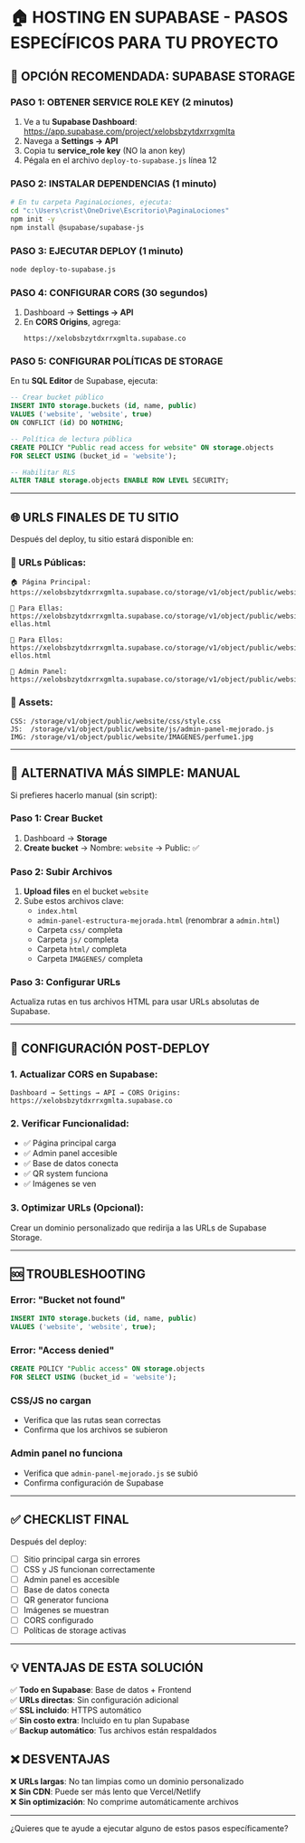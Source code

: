 # 🏠 HOSTING EN SUPABASE - PASOS ESPECÍFICOS PARA TU PROYECTO

## 🎯 OPCIÓN RECOMENDADA: SUPABASE STORAGE

### PASO 1: OBTENER SERVICE ROLE KEY (2 minutos)

1. Ve a tu **Supabase Dashboard**: https://app.supabase.com/project/xelobsbzytdxrrxgmlta
2. Navega a **Settings → API**
3. Copia tu **service_role key** (NO la anon key)
4. Pégala en el archivo `deploy-to-supabase.js` línea 12

### PASO 2: INSTALAR DEPENDENCIAS (1 minuto)

```bash
# En tu carpeta PaginaLociones, ejecuta:
cd "c:\Users\crist\OneDrive\Escritorio\PaginaLociones"
npm init -y
npm install @supabase/supabase-js
```

### PASO 3: EJECUTAR DEPLOY (1 minuto)

```bash
node deploy-to-supabase.js
```

### PASO 4: CONFIGURAR CORS (30 segundos)

1. Dashboard → **Settings → API**
2. En **CORS Origins**, agrega:
   ```
   https://xelobsbzytdxrrxgmlta.supabase.co
   ```

### PASO 5: CONFIGURAR POLÍTICAS DE STORAGE

En tu **SQL Editor** de Supabase, ejecuta:

```sql
-- Crear bucket público
INSERT INTO storage.buckets (id, name, public) 
VALUES ('website', 'website', true)
ON CONFLICT (id) DO NOTHING;

-- Política de lectura pública
CREATE POLICY "Public read access for website" ON storage.objects
FOR SELECT USING (bucket_id = 'website');

-- Habilitar RLS
ALTER TABLE storage.objects ENABLE ROW LEVEL SECURITY;
```

---

## 🌐 URLS FINALES DE TU SITIO

Después del deploy, tu sitio estará disponible en:

### 📱 URLs Públicas:
```
🏠 Página Principal:
https://xelobsbzytdxrrxgmlta.supabase.co/storage/v1/object/public/website/index.html

👥 Para Ellas:
https://xelobsbzytdxrrxgmlta.supabase.co/storage/v1/object/public/website/para-ellas.html

👨 Para Ellos:
https://xelobsbzytdxrrxgmlta.supabase.co/storage/v1/object/public/website/para-ellos.html

🔧 Admin Panel:
https://xelobsbzytdxrrxgmlta.supabase.co/storage/v1/object/public/website/admin.html
```

### 🎨 Assets:
```
CSS: /storage/v1/object/public/website/css/style.css
JS:  /storage/v1/object/public/website/js/admin-panel-mejorado.js
IMG: /storage/v1/object/public/website/IMAGENES/perfume1.jpg
```

---

## 🚀 ALTERNATIVA MÁS SIMPLE: MANUAL

Si prefieres hacerlo manual (sin script):

### Paso 1: Crear Bucket
1. Dashboard → **Storage**
2. **Create bucket** → Nombre: `website` → Public: ✅

### Paso 2: Subir Archivos
1. **Upload files** en el bucket `website`
2. Sube estos archivos clave:
   - `index.html`
   - `admin-panel-estructura-mejorada.html` (renombrar a `admin.html`)
   - Carpeta `css/` completa
   - Carpeta `js/` completa
   - Carpeta `html/` completa
   - Carpeta `IMAGENES/` completa

### Paso 3: Configurar URLs
Actualiza rutas en tus archivos HTML para usar URLs absolutas de Supabase.

---

## 🔧 CONFIGURACIÓN POST-DEPLOY

### 1. Actualizar CORS en Supabase:
```
Dashboard → Settings → API → CORS Origins:
https://xelobsbzytdxrrxgmlta.supabase.co
```

### 2. Verificar Funcionalidad:
- ✅ Página principal carga
- ✅ Admin panel accesible
- ✅ Base de datos conecta
- ✅ QR system funciona
- ✅ Imágenes se ven

### 3. Optimizar URLs (Opcional):
Crear un dominio personalizado que redirija a las URLs de Supabase Storage.

---

## 🆘 TROUBLESHOOTING

### Error: "Bucket not found"
```sql
INSERT INTO storage.buckets (id, name, public) 
VALUES ('website', 'website', true);
```

### Error: "Access denied"
```sql
CREATE POLICY "Public access" ON storage.objects
FOR SELECT USING (bucket_id = 'website');
```

### CSS/JS no cargan
- Verifica que las rutas sean correctas
- Confirma que los archivos se subieron

### Admin panel no funciona
- Verifica que `admin-panel-mejorado.js` se subió
- Confirma configuración de Supabase

---

## ✅ CHECKLIST FINAL

Después del deploy:
- [ ] Sitio principal carga sin errores
- [ ] CSS y JS funcionan correctamente
- [ ] Admin panel es accesible
- [ ] Base de datos conecta
- [ ] QR generator funciona
- [ ] Imágenes se muestran
- [ ] CORS configurado
- [ ] Políticas de storage activas

---

## 💡 VENTAJAS DE ESTA SOLUCIÓN

✅ **Todo en Supabase**: Base de datos + Frontend  
✅ **URLs directas**: Sin configuración adicional  
✅ **SSL incluido**: HTTPS automático  
✅ **Sin costo extra**: Incluido en tu plan Supabase  
✅ **Backup automático**: Tus archivos están respaldados  

## ❌ DESVENTAJAS

❌ **URLs largas**: No tan limpias como un dominio personalizado  
❌ **Sin CDN**: Puede ser más lento que Vercel/Netlify  
❌ **Sin optimización**: No comprime automáticamente archivos  

---

¿Quieres que te ayude a ejecutar alguno de estos pasos específicamente?
